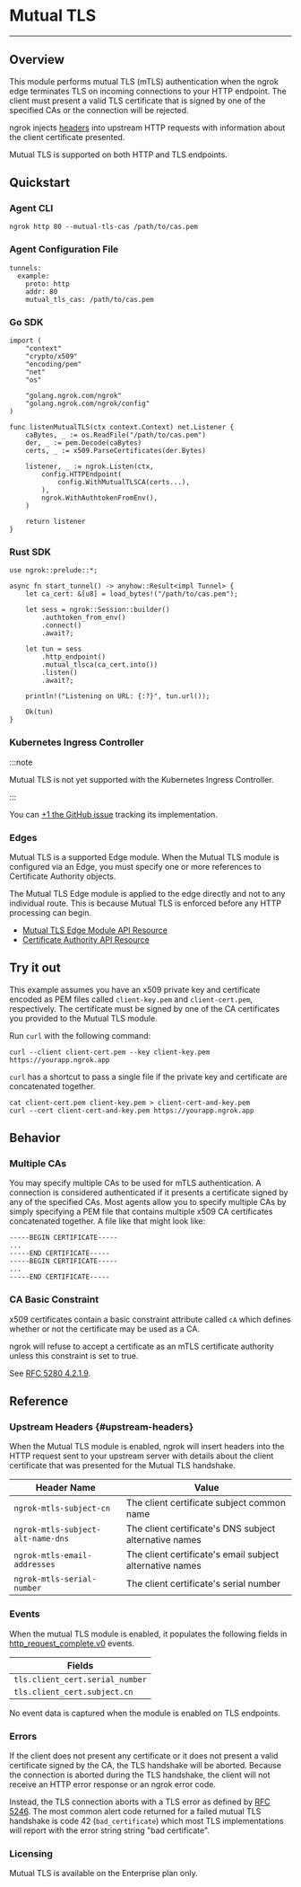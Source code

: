 # Mutual TLS
----------------

## Overview

This module performs mutual TLS (mTLS) authentication when the ngrok edge terminates
TLS on incoming connections to your HTTP endpoint. The client must present a
valid TLS certificate that is signed by one of the specified CAs or the
connection will be rejected.

ngrok injects [headers](#upstream-headers) into upstream HTTP requests with
information about the client certificate presented.

Mutual TLS is supported on both HTTP and TLS endpoints.

## Quickstart

### Agent CLI

```
ngrok http 80 --mutual-tls-cas /path/to/cas.pem
```

### Agent Configuration File

```
tunnels:
  example:
    proto: http
    addr: 80
    mutual_tls_cas: /path/to/cas.pem
```

### Go SDK

```
import (
	"context"
	"crypto/x509"
	"encoding/pem"
	"net"
	"os"

	"golang.ngrok.com/ngrok"
	"golang.ngrok.com/ngrok/config"
)

func listenMutualTLS(ctx context.Context) net.Listener {
	caBytes, _ := os.ReadFile("/path/to/cas.pem")
	der, _ := pem.Decode(caBytes)
	certs, _ := x509.ParseCertificates(der.Bytes)

	listener, _ := ngrok.Listen(ctx,
		config.HTTPEndpoint(
			config.WithMutualTLSCA(certs...),
		),
		ngrok.WithAuthtokenFromEnv(),
	)

	return listener
}
```

### Rust SDK

```
use ngrok::prelude::*;

async fn start_tunnel() -> anyhow::Result<impl Tunnel> {
    let ca_cert: &[u8] = load_bytes!("/path/to/cas.pem");

    let sess = ngrok::Session::builder()
        .authtoken_from_env()
        .connect()
        .await?;

    let tun = sess
        .http_endpoint()
        .mutual_tlsca(ca_cert.into())
        .listen()
        .await?;

    println!("Listening on URL: {:?}", tun.url());

    Ok(tun)
}
```

### Kubernetes Ingress Controller

:::note

Mutual TLS is not yet supported with the Kubernetes Ingress Controller.

:::

You can [+1 the GitHub
issue](https://github.com/ngrok/kubernetes-ingress-controller/issues/133)
tracking its implementation.

### Edges

Mutual TLS is a supported Edge module. When the Mutual TLS module is configured
via an Edge, you must specify one or more references to Certificate Authority
objects.

The Mutual TLS Edge module is applied to the edge directly and not to any
individual route. This is because Mutual TLS is enforced before any HTTP
processing can begin.

- [Mutual TLS Edge Module API Resource](/api/resources/https-edge-mutual-tls-module/)
- [Certificate Authority API Resource](/api/resources/certificate-authorities/)

## Try it out

This example assumes you have an x509 private key and certificate encoded as
PEM files called `client-key.pem` and `client-cert.pem`, respectively. The
certificate must be signed by one of the CA certificates you provided to the
Mutual TLS module.

Run `curl` with the following command:

```
curl --client client-cert.pem --key client-key.pem https://yourapp.ngrok.app
```

`curl` has a shortcut to pass a single file if the private key and certificate
are concatenated together.

```
cat client-cert.pem client-key.pem > client-cert-and-key.pem
curl --cert client-cert-and-key.pem https://yourapp.ngrok.app
```

## Behavior

### Multiple CAs

You may specify multiple CAs to be used for mTLS authentication. A
connection is considered authenticated if it presents a certificate signed by
any of the specified CAs. Most agents allow you to specify multiple CAs by
simply specifying a PEM file that contains multiple x509 CA certificates
concatenated together. A file like that might look like:

```
-----BEGIN CERTIFICATE-----
...
-----END CERTIFICATE-----
-----BEGIN CERTIFICATE-----
...
-----END CERTIFICATE-----
```

### CA Basic Constraint

x509 certificates contain a basic constraint attribute  called `cA` which
defines whether or not the certificate may be used as a CA.

ngrok will refuse to accept a certificate as an mTLS certificate authority
unless this constraint is set to true.

See [RFC 5280 4.2.1.9](https://datatracker.ietf.org/doc/html/rfc5280#section-4.2.1.9).

## Reference

### Upstream Headers {#upstream-headers}

When the Mutual TLS module is enabled, ngrok will insert headers into the HTTP
request sent to your upstream server with details about the client certificate
that was presented for the Mutual TLS handshake.

| Header Name | Value |
| ----------- | ----- |
| `ngrok-mtls-subject-cn` | The client certificate subject common name |
| `ngrok-mtls-subject-alt-name-dns` | The client certificate's DNS subject alternative names |
| `ngrok-mtls-email-addresses` | The client certificate's email subject alternative names  |
| `ngrok-mtls-serial-number` | The client certificate's serial number |

### Events

When the mutual TLS module is enabled, it populates the following fields in
[http\_request\_complete.v0](/events/reference/#http-request-complete) events.

| Fields |
| ------ |
| `tls.client_cert.serial_number` |
| `tls.client_cert.subject.cn` |

No event data is captured when the module is enabled on TLS endpoints.

### Errors

If the client does not present any certificate or it does not present a valid
certificate signed by the CA, the TLS handshake will be aborted. Because the
connection is aborted during the TLS handshake, the client will not receive an
HTTP error response or an ngrok error code.

Instead, the TLS connection aborts with a TLS error as defined by [RFC
5246](https://datatracker.ietf.org/doc/html/rfc5246#section-7.2). The most
common alert code returned for a failed mutual TLS handshake is code 42
(`bad_certificate`) which most TLS implementations will report with the error
string string "bad certificate".

### Licensing

Mutual TLS is available on the Enterprise plan only.
